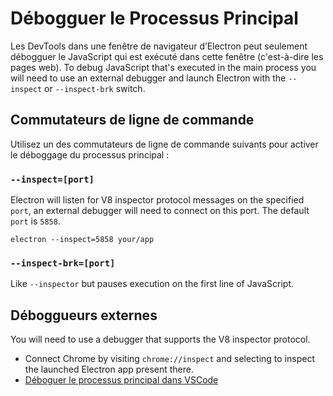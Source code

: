 # Débogguer le Processus Principal

Les DevTools dans une fenêtre de navigateur d’Electron peut seulement débogguer le JavaScript qui est exécuté dans cette fenêtre (c'est-à-dire les pages web). To debug JavaScript that's executed in the main process you will need to use an external debugger and launch Electron with the `--inspect` or `--inspect-brk` switch.

## Commutateurs de ligne de commande

Utilisez un des commutateurs de ligne de commande suivants pour activer le déboggage du processus principal :

### `--inspect=[port]`

Electron will listen for V8 inspector protocol messages on the specified `port`, an external debugger will need to connect on this port. The default `port` is `5858`.

```shell
electron --inspect=5858 your/app
```

### `--inspect-brk=[port]`

Like `--inspector` but pauses execution on the first line of JavaScript.

## Déboggueurs externes

You will need to use a debugger that supports the V8 inspector protocol.

- Connect Chrome by visiting `chrome://inspect` and selecting to inspect the launched Electron app present there.
- [Déboguer le processus principal dans VSCode](debugging-main-process-vscode.md)
